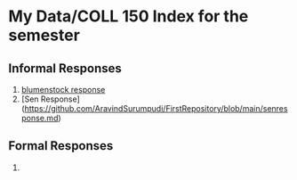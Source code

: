 # My Data/COLL 150 Index for the semester


## Informal Responses

1. [blumenstock response](https://aravindsurumpudi.github.io/FirstRepository/blomenstock.html)
2. [Sen Response] (https://github.com/AravindSurumpudi/FirstRepository/blob/main/senresponse.md)


## Formal Responses

1. 
